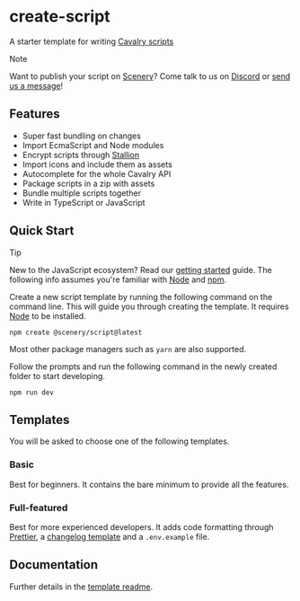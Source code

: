 # create-script

A starter template for writing [Cavalry scripts](https://docs.cavalry.scenegroup.co/tech-info/scripting/getting-started/)

> [!NOTE]
> Want to publish your script on [Scenery](https://scenery.io)? Come talk to us on [Discord](https://discord.com/invite/dAmKYcfaff) or [send us a message](https://scenery.io/support)!

## Features

-   Super fast bundling on changes
-   Import EcmaScript and Node modules
-   Encrypt scripts through [Stallion](https://github.com/scenery-io/stallion)
-   Import icons and include them as assets
-   Autocomplete for the whole Cavalry API
-   Package scripts in a zip with assets
-   Bundle multiple scripts together
-   Write in TypeScript or JavaScript

## Quick Start

> [!TIP]
> New to the JavaScript ecosystem? Read our [getting started](./PRIMER.md) guide. The following info assumes you're familiar with [Node](https://nodejs.org/) and [npm](https://www.npmjs.com/).

Create a new script template by running the following command on the command line. This will guide you through creating the template. It requires [Node](https://nodejs.org/) to be installed.

```
npm create @scenery/script@latest
```

Most other package managers such as `yarn` are also supported.

Follow the prompts and run the following command in the newly created folder to start developing.

```
npm run dev
```

## Templates

You will be asked to choose one of the following templates.

### Basic

Best for beginners. It contains the bare minimum to provide all the features.

### Full-featured

Best for more experienced developers. It adds code formatting through [Prettier](https://prettier.io/), a [changelog template](./create-script/templates/default/CHANGELOG.md) and a `.env.example` file.

## Documentation

Further details in the [template readme](./create-script/templates/default/).

